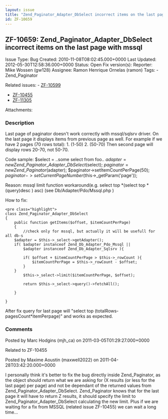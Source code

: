 ```yaml
---
layout: issue
title: "Zend_Paginator_Adapter_DbSelect incorrect items on the last page with mssql"
id: ZF-10659
---
```


ZF-10659: Zend\_Paginator\_Adapter\_DbSelect incorrect items on the last page with mssql
----------------------------------------------------------------------------------------

 Issue Type: Bug Created: 2010-11-08T08:02:45.000+0000 Last Updated: 2012-05-30T12:58:36.000+0000 Status: Open Fix version(s): 
 Reporter:  Mike Wossen (gw128)  Assignee:  Ramon Henrique Ornelas (ramon)  Tags: - Zend\_Paginator
 
 Related issues: - [ZF-10599](/issues/browse/ZF-10599)
- [ZF-10455](/issues/browse/ZF-10455)
- [ZF-11305](/issues/browse/ZF-11305)
 
 Attachments: 
### Description

Last page of paginator doesn't work correctly with mssql/sqlsrv driver. On the last page it displays items from previous page as well. For example if we have 2 pages (70 rows total): 1. (1-50) 2. (50-70) Then second page will display rows 20-70, not 50-70.

Code sample: $select = ..some select from foo.. $adapter = new Zend\_Paginator\_Adapter\_DbSelect($select); $paginator = new Zend\_Paginator($adapter); $paginator->setItemCountPerPage(50); $paginator->setCurrentPageNumber($this->\_getParam('page'));

Reason: mssql limit function workaround(e.g. select top \*(select top \*(query)desc ) asc) (see Db/Adapter/Pdo/Mssql.php )

How to fix:

 
    <pre class="highlight">
    class Zend_Paginator_Adapter_DbSelect
    {
        public function getItems($offset, $itemCountPerPage)
        {
            //check only for mssql, but actually it will be usefull for all db-s
        $adapter = $this->_select->getAdapter();
        if( $adapter instanceof Zend_Db_Adapter_Pdo_Mssql || 
            $adapter instanceof Zend_Db_Adapter_Sqlsrv ){
    
            if( $offset + $itemCountPerPage > $this->_rowCount ){
                $itemCountPerPage = $this->_rowCount - $offset;
            }
        }
            $this->_select->limit($itemCountPerPage, $offset);
    
            return $this->_select->query()->fetchAll();
    
        }
    
    }


After fix query for last page will "select top (totalRows-pagesCount\*itemPerpage)" and works as expected.

 

 

### Comments

Posted by Marc Hodgins (mjh\_ca) on 2011-03-05T01:29:27.000+0000

Related to ZF-10455

 

 

Posted by Maxime Aoustin (maxwell2022) on 2011-04-28T03:42:20.000+0000

I personally think it's better to fix the bug directly inside Zend\_Paginator, as the object should return what we are asking for (X results (or less for the last page) per page) and not be dependant of the returned values from Zend\_Paginator\_Adapter\_DbSelect. Zend\_Paginator knows that for the last page it will have to return Z results, it should specify the limit to Zend\_Paginator\_Adapter\_DbSelect calculating the new limit. Plus if we are waiting for a fix from MSSQL (related issue ZF-10455) we can wait a long time...

 

 